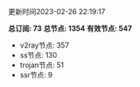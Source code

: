 更新时间2023-02-26 22:19:17

**总订阅: 73**
**总节点: 1354**
**有效节点: 547**
- v2ray节点: 357
- ss节点: 130
- trojan节点: 51
- ssr节点: 9
